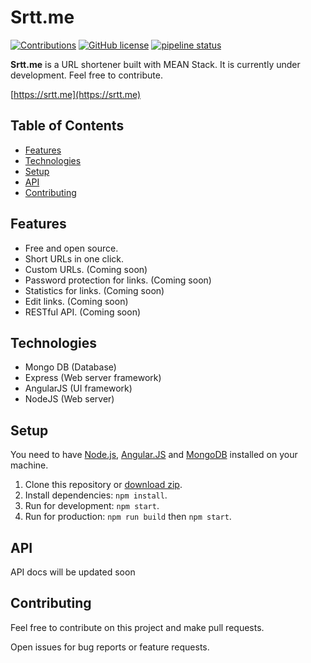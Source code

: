 # Srtt.me

[![Contributions](https://img.shields.io/badge/contributions-welcome-brightgreen.svg)](https://github.com/BRoy98/srtt.me/#contributing)
[![GitHub license](https://img.shields.io/github/license/BRoy98/srtt.me.svg)](https://github.com/BRoy98/srtt.me/blob/develop/LICENSE)
[![pipeline status](https://gitlab.com/BRoy98/srtt-me/badges/master/pipeline.svg)](https://gitlab.com/BRoy98/srtt-me/pipelines)

**Srtt.me** is a URL shortener built with MEAN Stack. It is currently under development. Feel free to contribute. 

[https://srtt.me](https://srtt.me)

## Table of Contents
* [Features](#features)
* [Technologies](#technologies)
* [Setup](#setup)
* [API](#api)
* [Contributing](#contributing)

## Features
* Free and open source.
* Short URLs in one click.
* Custom URLs. (Coming soon)
* Password protection for links. (Coming soon)
* Statistics for links. (Coming soon)
* Edit links. (Coming soon)
* RESTful API. (Coming soon)

## Technologies
* Mongo DB (Database)
* Express (Web server framework)
* AngularJS (UI framework)
* NodeJS (Web server)

## Setup
You need to have [Node.js](https://nodejs.org/), [Angular.JS](https://angular.io/) and [MongoDB](https://www.mongodb.com/) installed on your machine.

1. Clone this repository or [download zip](https://github.com/BRoy98/srtt.me/archive/develop.zip).
2. Install dependencies: `npm install`.
3. Run for development: `npm start`.
4. Run for production: `npm run build` then `npm start`.

## API
API docs will be updated soon

## Contributing
Feel free to contribute on this project and make pull requests.

Open issues for bug reports or feature requests.